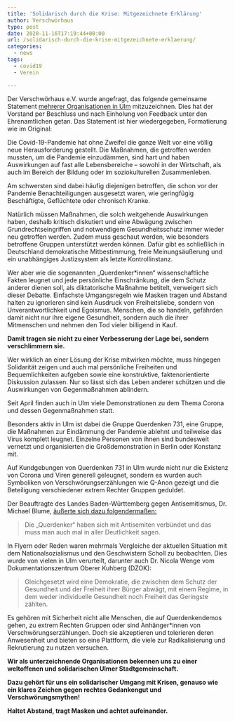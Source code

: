 ```yaml
---
title: 'Solidarisch durch die Krise: Mitgezeichnete Erklärung'
author: Verschwörhaus
type: post
date: 2020-11-16T17:19:44+00:00
url: /solidarisch-durch-die-krise-mitgezeichnete-erklaerung/
categories:
  - news
tags:
  - covid19
  - Verein

---
```

Der Verschwörhaus e.V. wurde angefragt, das folgende gemeinsame Statement [mehrerer Organisationen in Ulm][1] mitzuzeichnen. Dies hat der Vorstand per Beschluss und nach Einholung von Feedback unter den Ehrenamtlichen getan. Das Statement ist hier wiedergegeben, Formatierung wie im Original:

Die Covid-19-Pandemie hat ohne Zweifel die ganze Welt vor eine völlig neue Herausforderung gestellt. Die Maßnahmen, die getroffen werden mussten, um die Pandemie einzudämmen, sind hart und haben Auswirkungen auf fast alle Lebensbereiche &#8211; sowohl in der Wirtschaft, als auch im Bereich der Bildung oder im soziokulturellen Zusammenleben.
  
Am schwersten sind dabei häufig diejenigen betroffen, die schon vor der Pandemie Benachteiligungen ausgesetzt waren, wie geringfügig Beschäftigte, Geflüchtete oder chronisch Kranke.

Natürlich müssen Maßnahmen, die solch weitgehende Auswirkungen haben, deshalb kritisch diskutiert und eine Abwägung zwischen Grundrechtseingriffen und notwendigem Gesundheitsschutz immer wieder neu getroffen werden. Zudem muss geschaut werden, wie besonders betroffene Gruppen unterstützt werden können. Dafür gibt es schließlich in Deutschland demokratische Mitbestimmung, freie Meinungsäußerung und ein unabhängiges Justizsystem als letzte Kontrollinstanz.

Wer aber wie die sogenannten &#8222;Querdenker*innen&#8220; wissenschaftliche Fakten leugnet und jede persönliche Einschränkung, die dem Schutz anderer dienen soll, als diktatorische Maßnahme betitelt, verweigert sich dieser Debatte. Einfachste Umgangsregeln wie Masken tragen und Abstand halten zu ignorieren sind kein Ausdruck von Freiheitsliebe, sondern von Unverantwortlichkeit und Egoismus. Menschen, die so handeln, gefährden damit nicht nur ihre eigene Gesundheit, sondern auch die ihrer Mitmenschen und nehmen den Tod vieler billigend in Kauf.
  
**Damit tragen sie nicht zu einer Verbesserung der Lage bei, sondern verschlimmern sie.**

Wer wirklich an einer Lösung der Krise mitwirken möchte, muss hingegen Solidarität zeigen und auch mal persönliche Freiheiten und Bequemlichkeiten aufgeben sowie eine konstruktive, faktenorientierte Diskussion zulassen. Nur so lässt sich das Leben anderer schützen und die Auswirkungen von Gegenmaßnahmen ablindern.

Seit April finden auch in Ulm viele Demonstrationen zu dem Thema Corona und dessen Gegenmaßnahmen statt.
  
Besonders aktiv in Ulm ist dabei die Gruppe Querdenken 731, eine Gruppe, die Maßnahmen zur Eindämmung der Pandemie ablehnt und teilweise das Virus komplett leugnet. Einzelne Personen von ihnen sind bundesweit vernetzt und organisierten die Großdemonstration in Berlin oder Konstanz mit.

Auf Kundgebungen von Querdenken 731 in Ulm wurde nicht nur die Existenz von Corona und Viren generell geleugnet, sondern es wurden auch Symboliken von Verschwörungserzählungen wie Q-Anon gezeigt und die Beteiligung verschiedener extrem Rechter Gruppen geduldet.
  
Der Beauftragte des Landes Baden-Württemberg gegen Antisemitismus, Dr. Michael Blume, [äußerte sich dazu folgendermaßen:][2]

> Die &#8222;Querdenker&#8220; haben sich mit Antisemiten verbündet und das muss man auch mal in aller Deutlichkeit sagen.

In Flyern oder Reden waren mehrmals Vergleiche der aktuellen Situation mit dem Nationalsozialismus und den Geschwistern Scholl zu beobachten. Dies wurde von vielen in Ulm verurteilt, darunter auch Dr. Nicola Wenge vom Dokumentationszentrum Oberer Kuhberg (DZOK):

> Gleichgesetzt wird eine Demokratie, die zwischen dem Schutz der Gesundheit und der Freiheit ihrer Bürger abwägt, mit einem Regime, in dem weder individuelle Gesundheit noch Freiheit das Geringste zählten.

Es gehören mit Sicherheit nicht alle Menschen, die auf Querdenkendemos gehen, zu extrem Rechten Gruppen oder sind Anhänger*innen von Verschwörungserzählungen. Doch sie akzeptieren und tolerieren deren Anwesenheit und bieten so eine Plattform, die viele zur Radikalisierung und Rekrutierung zu nutzen versuchen.

**Wir als unterzeichnende Organisationen bekennen uns zu einer weltoffenen und solidarischen Ulmer Stadtgemeinschaft.**
  
**Dazu gehört für uns ein solidarischer Umgang mit Krisen, genauso wie ein klares Zeichen gegen rechtes Gedankengut und Verschwörungsmythen!**

**Haltet Abstand, tragt Masken und achtet aufeinander.**

&nbsp;

 [1]: https://twitter.com/Kollektiv_26/status/1327599764603613185
 [2]: https://www.swr.de/swraktuell/baden-wuerttemberg/stuttgart/michael-blume-antisemitismusbeauftragter-bw-im-interview-100.html